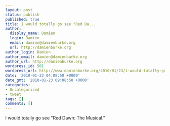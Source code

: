 ```yaml
---
layout: post
status: publish
published: true
title: I would totally go see "Red Da...
author:
  display_name: Damien
  login: Damien
  email: damien@damienburke.org
  url: http://damienburke.org
author_login: Damien
author_email: damien@damienburke.org
author_url: http://damienburke.org
wordpress_id: 501
wordpress_url: http://www.damienburke.org/2010/01/23/i-would-totally-go-see-red-da/
date: '2010-01-23 04:08:50 +0000'
date_gmt: '2010-01-23 09:08:50 +0000'
categories:
- Uncategorized
- tweet
tags: []
comments: []
---
```

<p>I would totally go see "Red Dawn: The Musical."</p>
